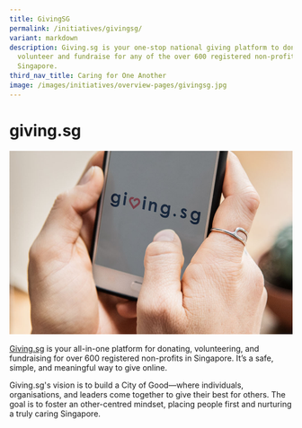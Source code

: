 ```yaml
---
title: GivingSG
permalink: /initiatives/givingsg/
variant: markdown
description: Giving.sg is your one-stop national giving platform to donate,
  volunteer and fundraise for any of the over 600 registered non-profits in
  Singapore.
third_nav_title: Caring for One Another
image: /images/initiatives/overview-pages/givingsg.jpg
---
```

# giving.sg

![giving.sg](/images/initiatives/overview-pages/givingsg.jpg)

[Giving.sg](https://www.giving.sg/) is your all-in-one platform for donating, volunteering, and fundraising for over 600 registered non-profits in Singapore. It’s a safe, simple, and meaningful way to give online.

Giving.sg's vision is to build a City of Good—where individuals, organisations, and leaders come together to give their best for others. The goal is to foster an other-centred mindset, placing people first and nurturing a truly caring Singapore.